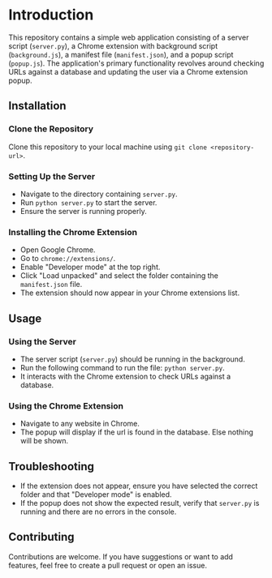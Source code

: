 # Introduction

This repository contains a simple web application consisting of a server script (`server.py`), a Chrome extension with background script (`background.js`), a manifest file (`manifest.json`), and a popup script (`popup.js`). The application's primary functionality revolves around checking URLs against a database and updating the user via a Chrome extension popup.

## Installation

### Clone the Repository

Clone this repository to your local machine using `git clone <repository-url>`.

### Setting Up the Server

- Navigate to the directory containing `server.py`.
- Run `python server.py` to start the server.
- Ensure the server is running properly.

### Installing the Chrome Extension

- Open Google Chrome.
- Go to `chrome://extensions/`.
- Enable "Developer mode" at the top right.
- Click "Load unpacked" and select the folder containing the `manifest.json` file.
- The extension should now appear in your Chrome extensions list.

## Usage

### Using the Server

- The server script (`server.py`) should be running in the background.
- Run the following command to run the file: `python server.py`.
- It interacts with the Chrome extension to check URLs against a database.

### Using the Chrome Extension

- Navigate to any website in Chrome.
- The popup will display if the url is found in the database. Else nothing will be shown.

## Troubleshooting

- If the extension does not appear, ensure you have selected the correct folder and that "Developer mode" is enabled.
- If the popup does not show the expected result, verify that `server.py` is running and there are no errors in the console.

## Contributing

Contributions are welcome. If you have suggestions or want to add features, feel free to create a pull request or open an issue.
